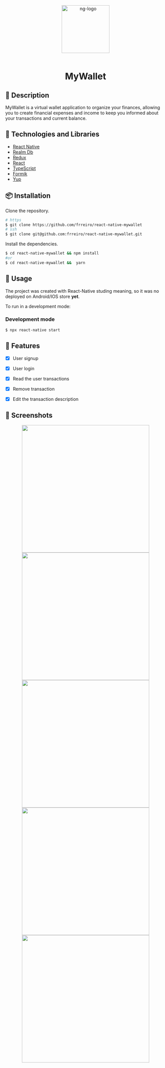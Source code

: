 <div align="center" >
  <img width="150px" src="https://notion-emojis.s3-us-west-2.amazonaws.com/prod/svg-twitter/1f4b0.svg" alt="ng-logo" width="400">
  <br>
  <br>
  <h1>MyWallet</h1>
</div>

## 📝 Description

MyWallet is a virtual wallet application to organize your finances, allowing you to create financial expenses and income to keep you informed about your transactions and current balance.

## 🚀 Technologies and Libraries

- [React Native](https://reactnative.dev/)
- [Realm Db](https://realm.io//)
- [Redux](https://redux.js.org/)
- [React](https://react.dev/)
- [TypeScript](https://www.typescriptlang.org/)
- [Formik](https://formik.org/)
- [Yup](https://github.com/jquense/yup)

## 📦 Installation

Clone the repository.

```bash
# https
$ git clone https://github.com/frreiro/react-native-mywallet
# ssh
$ git clone git@github.com:frreiro/react-native-mywallet.git
```

Install the dependencies.

```bash
$ cd react-native-mywallet && npm install
#or
$ cd react-native-mywallet &&  yarn
```

## 🚀 Usage

The project was created with React-Native studing meaning, so it was no deployed on Android/IOS store **yet**.

To run in a development mode: 

### Development mode

```bash
$ npx react-native start
```
## 📌 Features

- [x] User signup
- [x] User login
- [x] Read the user transactions
- [x] Remove transaction
- [x] Edit the transaction description


## 🎨 Screenshots

<p align="center">
    <img height='400px' src="https://github.com/frreiro/react-native-mywallet/assets/98192816/1ec00493-40ad-438f-ada8-5b6143b28174">
    <img height='400px'src="https://github.com/frreiro/react-native-mywallet/assets/98192816/da3c31e5-d13f-44a2-ac92-a34f64900900">
    <img height='400px'src="https://github.com/frreiro/react-native-mywallet/assets/98192816/3a38d9f6-8f67-40e2-bf60-49ad7e7f3019">
    <img height='400px'src="https://github.com/frreiro/react-native-mywallet/assets/98192816/6e6712c4-a342-45dd-b58c-20d3dc05c9b5">
   <img height='400px'src="https://github.com/frreiro/react-native-mywallet/assets/98192816/e995c927-89eb-4cfb-80be-d37c6e4002fe">
</p><br>

